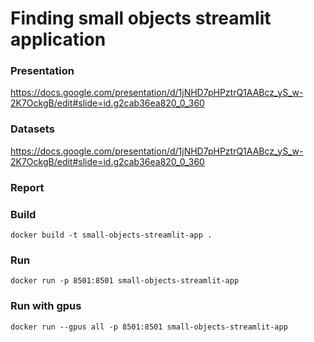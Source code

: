 # Finding small objects streamlit application

### Presentation
https://docs.google.com/presentation/d/1jNHD7pHPztrQ1AABcz_yS_w-2K7OckgB/edit#slide=id.g2cab36ea820_0_360

### Datasets
https://docs.google.com/presentation/d/1jNHD7pHPztrQ1AABcz_yS_w-2K7OckgB/edit#slide=id.g2cab36ea820_0_360

### Report

### Build
```
docker build -t small-objects-streamlit-app .
```

### Run
```
docker run -p 8501:8501 small-objects-streamlit-app
```

### Run with gpus
```
docker run --gpus all -p 8501:8501 small-objects-streamlit-app
```